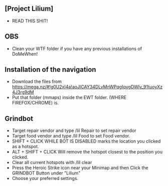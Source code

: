 ## [Project Lilium]
- READ THIS SHIT!

## OBS
- Clean your WTF folder if you have any previous installations of DoMeWhen!

## Installation of the navigation
- Download the files from https://mega.nz/#!g0U2xI4a!aoJICAY34DLvMnWPqgIqygDWIy_91tuoyXz4J3rg9dM
- Put that folder (mmaps) inside the EWT folder. (WHERE FIREFOX/CHROME) is.

## Grindbot
- Target repair vendor and type /lil Repair to set repair vendor
- Target food vendor and type /lil Food to set Food vendor.
- SHIFT + CLICK WHILE BOT IS DISABLED marks the location you clicked as a hotspot.
- ALT + SHIFT + CLICK Will remove the hotspot closest to the position you clicked.
- Clear all current hotspots with /lil clear
- Press the Heroic Strike icon near your Minimap and then Click the GRINDBOT Button under "Lilium"
- Choose your preferred settings.
